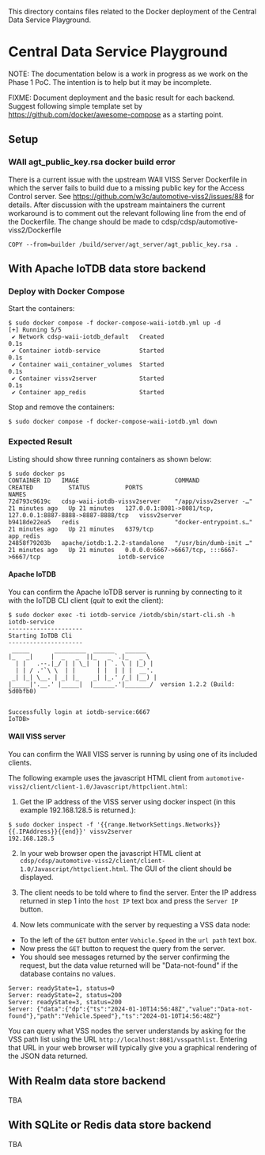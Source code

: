 This directory contains files related to the Docker deployment of the Central Data Service Playground.

# Central Data Service Playground
NOTE: The documentation below is a work in progress as we work on the Phase 1 PoC. The intention is to help but it may be incomplete.

FIXME: Document deployment and the basic result for each backend. Suggest following simple template set by https://github.com/docker/awesome-compose as a starting point.

## Setup
### WAII agt_public_key.rsa docker build error
There is a current issue with the upstream WAII VISS Server Dockerfile in which the server fails to build due to a missing public key for the Access Control server. See https://github.com/w3c/automotive-viss2/issues/88 for details. After discussion with the upstream maintainers the current workaround is to comment out the relevant following line from the end of the Dockerfile. The change should be made to cdsp/cdsp/automotive-viss2/Dockerfile
```
COPY --from=builder /build/server/agt_server/agt_public_key.rsa .
```
## With Apache IoTDB data store backend
### Deploy with Docker Compose
Start the containers:
```
$ sudo docker compose -f docker-compose-waii-iotdb.yml up -d
[+] Running 5/5
 ✔ Network cdsp-waii-iotdb_default   Created                                                                                                             0.1s
 ✔ Container iotdb-service           Started                                                                                                             0.1s
 ✔ Container waii_container_volumes  Started                                                                                                             0.1s
 ✔ Container vissv2server            Started                                                                                                             0.1s
 ✔ Container app_redis               Started
```

Stop and remove the containers:
```
$ sudo docker compose -f docker-compose-waii-iotdb.yml down
```
### Expected Result
Listing should show three running containers as shown below:
```
$ sudo docker ps
CONTAINER ID   IMAGE                           COMMAND                  CREATED          STATUS          PORTS                                                          NAMES
72d793c9619c   cdsp-waii-iotdb-vissv2server    "/app/vissv2server -…"   21 minutes ago   Up 21 minutes   127.0.0.1:8081->8081/tcp, 127.0.0.1:8887-8888->8887-8888/tcp   vissv2server
b9418de22ea5   redis                           "docker-entrypoint.s…"   21 minutes ago   Up 21 minutes   6379/tcp                                                       app_redis
24858f79203b   apache/iotdb:1.2.2-standalone   "/usr/bin/dumb-init …"   21 minutes ago   Up 21 minutes   0.0.0.0:6667->6667/tcp, :::6667->6667/tcp                      iotdb-service
```
#### Apache IoTDB
You can confirm the Apache IoTDB server is running by connecting to it with the IoTDB CLI client (_quit_ to exit the client):
```
$ sudo docker exec -ti iotdb-service /iotdb/sbin/start-cli.sh -h iotdb-service
---------------------
Starting IoTDB Cli
---------------------
 _____       _________  ______   ______
|_   _|     |  _   _  ||_   _ `.|_   _ \
  | |   .--.|_/ | | \_|  | | `. \ | |_) |
  | | / .'`\ \  | |      | |  | | |  __'.
 _| |_| \__. | _| |_    _| |_.' /_| |__) |
|_____|'.__.' |_____|  |______.'|_______/  version 1.2.2 (Build: 5d0bfb0)


Successfully login at iotdb-service:6667
IoTDB>
```
#### WAII VISS server
You can confirm the WAII VISS server is running by using one of its included clients. 

The following example uses the javascript HTML client from `automotive-viss2/client/client-1.0/Javascript/httpclient.html`:

1. Get the IP address of the VISS server using docker inspect (in this example 192.168.128.5 is returned.):
```
$ sudo docker inspect -f '{{range.NetworkSettings.Networks}}{{.IPAddress}}{{end}}' vissv2server
192.168.128.5
```

2. In your web browser open the javascript HTML client at `cdsp/cdsp/automotive-viss2/client/client-1.0/Javascript/httpclient.html`. The GUI of the client should be displayed.

3. The client needs to be told where to find the server. Enter the IP address returned in step 1 into the `host IP` text box and press the `Server IP` button.

4. Now lets communicate with the server by requesting a VSS data node:
  - To the left of the `GET` button enter `Vehicle.Speed` in the `url path` text box.
  - Now press the `GET` button to request the query from the server.
  - You should see messages returned by the server confirming the request, but the data value returned will be "Data-not-found" if the database contains no values.
```
Server: readyState=1, status=0
Server: readyState=2, status=200
Server: readyState=3, status=200
Server: {"data":{"dp":{"ts":"2024-01-10T14:56:48Z","value":"Data-not-found"},"path":"Vehicle.Speed"},"ts":"2024-01-10T14:56:48Z"}
```

You can query what VSS nodes the server understands by asking for the VSS path list using the URL `http://localhost:8081/vsspathlist`. Entering that URL in your web browser will typically give you a graphical rendering of the JSON data returned.

## With Realm data store backend
TBA
## With SQLite or Redis data store backend
TBA
